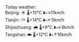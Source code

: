 Today weather:  
Beijing: ☀️   🌡️+15°C 🌬️↘11km/h  
Tianjin: ⛅️  🌡️+14°C 🌬️←5km/h  
Shijiazhuang: 🌧   🌡️+9°C 🌬️↙8km/h  
Tangshan: ☁️   🌡️+12°C 🌬️↑16km/h  
